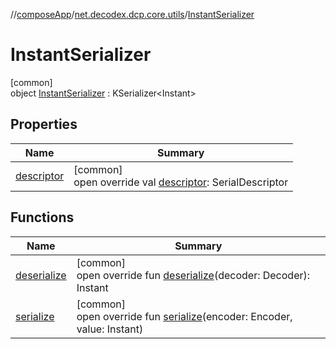 //[composeApp](../../../index.md)/[net.decodex.dcp.core.utils](../index.md)/[InstantSerializer](index.md)

# InstantSerializer

[common]\
object [InstantSerializer](index.md) : KSerializer&lt;Instant&gt;

## Properties

| Name | Summary |
|---|---|
| [descriptor](descriptor.md) | [common]<br>open override val [descriptor](descriptor.md): SerialDescriptor |

## Functions

| Name | Summary |
|---|---|
| [deserialize](deserialize.md) | [common]<br>open override fun [deserialize](deserialize.md)(decoder: Decoder): Instant |
| [serialize](serialize.md) | [common]<br>open override fun [serialize](serialize.md)(encoder: Encoder, value: Instant) |
